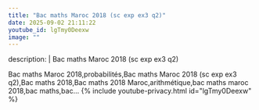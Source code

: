 ```yaml
---
title: "Bac maths Maroc 2018 (sc exp ex3 q2)"
date: 2025-09-02 21:11:22 
youtube_id: lgTmy0Deexw
image: ""
---
```

description: |
  Bac maths Maroc 2018 (sc exp ex3 q2)
  
  
  Bac maths Maroc 2018,probabilités,Bac maths Maroc 2018 (sc exp ex3 q2),Bac maths 2018,Bac maths 2018 Maroc,arithmétique,bac maths maroc 2018,bac maths,bac...
{% include youtube-privacy.html id="lgTmy0Deexw" %}
